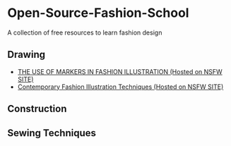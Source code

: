 # Open-Source-Fashion-School
A collection of free resources to learn fashion design
## Drawing
- [THE USE OF MARKERS IN FASHION ILLUSTRATION (Hosted on NSFW SITE)](https://e-hentai.org/g/2984342/e38a50ea1b/?p=2)
- [Contemporary Fashion Illustration Techniques (Hosted on NSFW SITE)](https://e-hentai.org/g/3130473/fbe0bd39b8/?p=1)

## Construction


## Sewing Techniques
